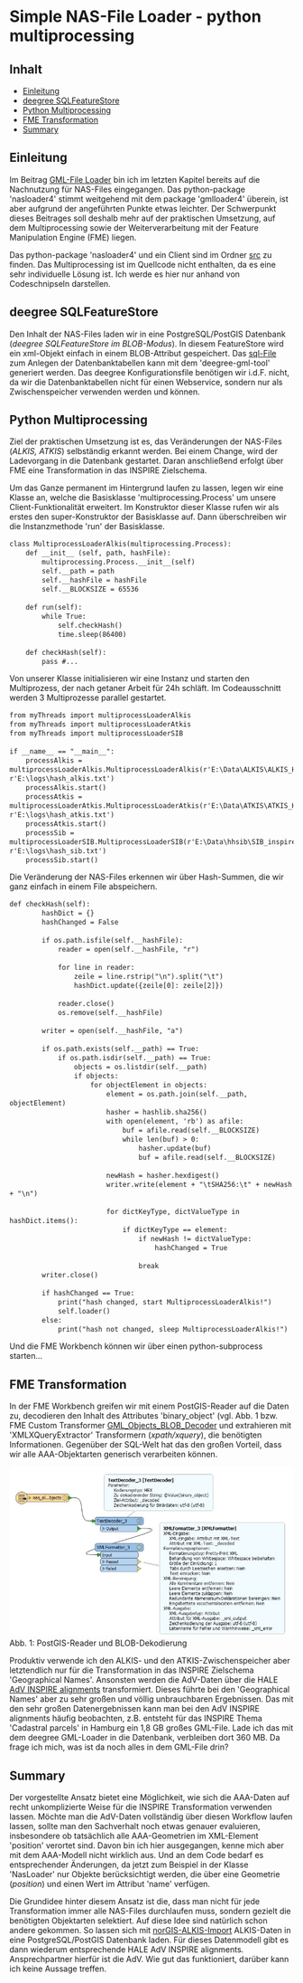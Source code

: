 #

Simple NAS-File Loader - python multiprocessing
===============================================

## Inhalt
* [Einleitung](#einleitung)
* [deegree SQLFeatureStore](#deegree-sqlfeaturestore)
* [Python Multiprocessing](#python-multiprocessing)
* [FME Transformation](#fme-transformation)
* [Summary](#summary)


## Einleitung
Im Beitrag [GML-File Loader](https://github.com/enatgvhh/gmlloader) bin ich im letzten Kapitel bereits auf die Nachnutzung für NAS-Files eingegangen. Das python-package 'nasloader4' stimmt weitgehend mit dem package 'gmlloader4' überein, ist aber aufgrund der angeführten Punkte etwas leichter. Der Schwerpunkt dieses Beitrages soll deshalb mehr auf der praktischen Umsetzung, auf dem Multiprocessing sowie der Weiterverarbeitung mit der Feature Manipulation Engine (FME) liegen.

Das python-package 'nasloader4' und ein Client sind im Ordner [src](src) zu finden. Das Multiprocessing ist im Quellcode nicht enthalten, da es eine sehr individuelle Lösung ist. Ich werde es hier nur anhand von Codeschnipseln darstellen.


## deegree SQLFeatureStore
Den Inhalt der NAS-Files laden wir in eine PostgreSQL/PostGIS Datenbank (*deegree SQLFeatureStore im BLOB-Modus*). In diesem FeatureStore wird ein xml-Objekt einfach in einem BLOB-Attribut gespeichert. Das [sql-File](config/nas_alkis.sql) zum Anlegen der Datenbanktabellen kann mit dem 'deegree-gml-tool' generiert werden. Das deegree Konfigurationsfile benötigen wir i.d.F. nicht, da wir die Datenbanktabellen nicht für einen Webservice, sondern nur als Zwischenspeicher verwenden werden und können.


## Python Multiprocessing
Ziel der praktischen Umsetzung ist es, das Veränderungen der NAS-Files (*ALKIS, ATKIS*) selbständig erkannt werden. Bei einem Change, wird der Ladevorgang in die Datenbank gestartet. Daran anschließend erfolgt über FME eine Transformation in das INSPIRE Zielschema.

Um das Ganze permanent im Hintergrund laufen zu lassen, legen wir eine Klasse an, welche die Basisklasse 'multiprocessing.Process' um unsere Client-Funktionalität erweitert. Im Konstruktor dieser Klasse rufen wir als erstes den super-Konstruktor der Basisklasse auf. Dann überschreiben wir die Instanzmethode 'run' der Basisklasse.
```
class MultiprocessLoaderAlkis(multiprocessing.Process):
    def __init__ (self, path, hashFile):
        multiprocessing.Process.__init__(self)
        self.__path = path
        self.__hashFile = hashFile
        self.__BLOCKSIZE = 65536
        
    def run(self):
        while True:
            self.checkHash()
            time.sleep(86400)
            
    def checkHash(self):
		pass #...
```
Von unserer Klasse initialisieren wir eine Instanz und starten den Multiprozess, der nach getaner Arbeit für 24h schläft. Im Codeausschnitt werden 3 Multiprozesse parallel gestartet. 
```
from myThreads import multiprocessLoaderAlkis
from myThreads import multiprocessLoaderAtkis
from myThreads import multiprocessLoaderSIB

if __name__ == "__main__":
    processAlkis = multiprocessLoaderAlkis.MultiprocessLoaderAlkis(r'E:\Data\ALKIS\ALKIS_HH_unzip', r'E:\logs\hash_alkis.txt')
    processAlkis.start()
    processAtkis = multiprocessLoaderAtkis.MultiprocessLoaderAtkis(r'E:\Data\ATKIS\ATKIS_HH_unzip', r'E:\logs\hash_atkis.txt')
    processAtkis.start()
    processSib = multiprocessLoaderSIB.MultiprocessLoaderSIB(r'E:\Data\hhsib\SIB_inspire\Inspire_HH.xml', r'E:\logs\hash_sib.txt')
    processSib.start()
```
Die Veränderung der NAS-Files erkennen wir über Hash-Summen, die wir ganz einfach in einem File abspeichern.
```
def checkHash(self):
        hashDict = {}
        hashChanged = False
        
        if os.path.isfile(self.__hashFile):
            reader = open(self.__hashFile, "r")
        
            for line in reader:
                zeile = line.rstrip("\n").split("\t")
                hashDict.update({zeile[0]: zeile[2]})
        
            reader.close()
            os.remove(self.__hashFile)
            
        writer = open(self.__hashFile, "a")
           
        if os.path.exists(self.__path) == True:
            if os.path.isdir(self.__path) == True:
                objects = os.listdir(self.__path)
                if objects:
                    for objectElement in objects:
                        element = os.path.join(self.__path, objectElement)
                        hasher = hashlib.sha256()     
                        with open(element, 'rb') as afile:
                            buf = afile.read(self.__BLOCKSIZE)          
                            while len(buf) > 0:
                                hasher.update(buf)
                                buf = afile.read(self.__BLOCKSIZE)
                
                        newHash = hasher.hexdigest()
                        writer.write(element + "\tSHA256:\t" + newHash + "\n")
                        
                        for dictKeyType, dictValueType in hashDict.items():
                            if dictKeyType == element:
                                if newHash != dictValueType:
                                    hashChanged = True
                                    
                                break
        writer.close()
		
        if hashChanged == True:
            print("hash changed, start MultiprocessLoaderAlkis!")
            self.loader()
        else:
            print("hash not changed, sleep MultiprocessLoaderAlkis!")
```
Und die FME Workbench können wir über einen python-subprocess starten…


## FME Transformation
In der FME Workbench greifen wir mit einem PostGIS-Reader auf die Daten zu, decodieren den Inhalt des Attributes 'binary_object' (vgl. Abb. 1 bzw. FME Custom Transformer [GML_Objects_BLOB_Decoder](https://hub.safe.com/publishers/enatgvhh/transformers/gml_objects_blob_decoder) und extrahieren mit 'XMLXQueryExtractor' Transformern (*xpath/xquery*), die benötigten Informationen. Gegenüber der SQL-Welt hat das den großen Vorteil, dass wir alle AAA-Objektarten generisch verarbeiten können.

![blob_decoder.jpg](img/blob_decoder.jpg)
Abb. 1: PostGIS-Reader und BLOB-Dekodierung

Produktiv verwende ich den ALKIS- und den ATKIS-Zwischenspeicher aber letztendlich nur für die Transformation in das INSPIRE Zielschema 'Geographical Names'. Ansonsten werden die AdV-Daten über die HALE [AdV INSPIRE alignments](https://github.com/enatgvhh/hale-adv) transformiert. Dieses führte bei den 'Geographical Names' aber zu sehr großen und völlig unbrauchbaren Ergebnissen. Das mit den sehr großen Datenergebnissen kann man bei den AdV INSPIRE alignments  häufig beobachten, z.B. entsteht für das INSPIRE Thema 'Cadastral parcels' in Hamburg ein 1,8 GB großes GML-File. Lade ich das mit dem deegree GML-Loader in die Datenbank, verbleiben dort 360 MB. Da frage ich mich, was ist da noch alles in dem GML-File drin?


## Summary
Der vorgestellte Ansatz bietet eine Möglichkeit, wie sich die AAA-Daten auf recht unkomplizierte Weise für die INSPIRE Transformation verwenden lassen. Möchte man die AdV-Daten vollständig über diesen Workflow laufen lassen, sollte man den Sachverhalt noch etwas genauer evaluieren, insbesondere ob tatsächlich alle AAA-Geometrien im XML-Element 'position' verortet sind. Davon bin ich hier ausgegangen, kenne mich aber mit dem AAA-Modell nicht wirklich aus. Und an dem Code bedarf es entsprechender Änderungen, da jetzt zum Beispiel in der Klasse 'NasLoader' nur Objekte berücksichtigt werden, die über eine Geometrie (*position*) und einen Wert im Attribut 'name' verfügen.

Die Grundidee hinter diesem Ansatz ist die, dass man nicht für jede Transformation immer alle NAS-Files durchlaufen muss, sondern gezielt die benötigten Objektarten selektiert. Auf diese Idee sind natürlich schon andere gekommen. So lassen sich mit [norGIS-ALKIS-Import](https://www.norbit.de/68/) ALKIS-Daten in eine PostgreSQL/PostGIS Datenbank laden. Für dieses Datenmodell gibt es dann wiederum entsprechende HALE AdV INSPIRE alignments. Ansprechpartner hierfür ist die AdV. Wie gut das funktioniert, darüber kann ich keine Aussage treffen.
